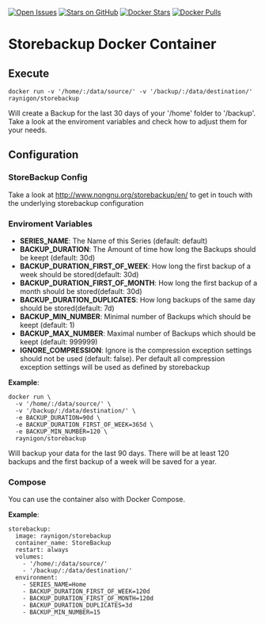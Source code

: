 [![Open Issues](https://img.shields.io/github/issues/raynigon/storebackup-docker.svg)](https://github.com/raynigon/storebackup-docker/issues) [![Stars on GitHub](https://img.shields.io/github/stars/raynigon/storebackup-docker.svg)](https://github.com/raynigon/storebackup-docker/stargazers)
[![Docker Stars](https://img.shields.io/docker/stars/raynigon/storebackup.svg)](https://hub.docker.com/r/raynigon/storebackup/) [![Docker Pulls](https://img.shields.io/docker/pulls/raynigon/storebackup.svg)](https://hub.docker.com/r/raynigon/storebackup/)

# Storebackup Docker Container

## Execute
```
docker run -v '/home/:/data/source/' -v '/backup/:/data/destination/' raynigon/storebackup
```
Will create a Backup for the last 30 days of your '/home' folder to '/backup'.
Take a look at the enviroment variables and check how to adjust them for your needs.

## Configuration
### StoreBackup Config
Take a look at http://www.nongnu.org/storebackup/en/ to get in touch with the underlying storebackup configuration
### Enviroment Variables
- __SERIES_NAME__: The Name of this Series (default: default)
- __BACKUP_DURATION__: The Amount of time how long the Backups should be keept (default: 30d)
- __BACKUP_DURATION_FIRST_OF_WEEK__: How long the first backup of a week should be stored(default: 30d)
- __BACKUP_DURATION_FIRST_OF_MONTH__: How long the first backup of a month should be stored(default: 30d)
- __BACKUP_DURATION_DUPLICATES__: How long backups of the same day should be stored(default: 7d)
- __BACKUP_MIN_NUMBER__: Minimal number of Backups which should be keept (default: 1)
- __BACKUP_MAX_NUMBER__: Maximal number of Backups which should be keept (default: 999999)
- __IGNORE_COMPRESSION__: Ignore is the compression exception settings should not be used (default: false). Per default all compression exception settings will be used as defined by storebackup


__Example__:
```
docker run \
  -v '/home/:/data/source/' \
  -v '/backup/:/data/destination/' \
  -e BACKUP_DURATION=90d \
  -e BACKUP_DURATION_FIRST_OF_WEEK=365d \
  -e BACKUP_MIN_NUMBER=120 \
  raynigon/storebackup
```
Will backup your data for the last 90 days. There will be at least 120 backups and the first backup of a week will be saved for a year.

### Compose
You can use the container also with Docker Compose.

__Example__:
```
storebackup:
  image: raynigon/storebackup
  container_name: StoreBackup
  restart: always
  volumes:
    - '/home/:/data/source/'
    - '/backup/:/data/destination/'
  environment: 
    - SERIES_NAME=Home
    - BACKUP_DURATION_FIRST_OF_WEEK=120d
    - BACKUP_DURATION_FIRST_OF_MONTH=120d
    - BACKUP_DURATION_DUPLICATES=3d
    - BACKUP_MIN_NUMBER=15
```
